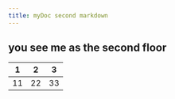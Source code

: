 ```yaml
---
title: myDoc second markdown
---
```


## you see me as the second floor
|1|2|3|
|--|--|--|
|11|22|33|
